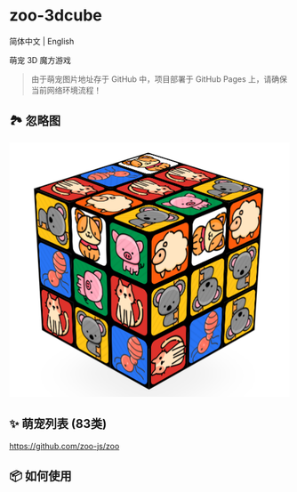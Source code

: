 # zoo-3dcube

简体中文 | English

萌宠 3D 魔方游戏

> 由于萌宠图片地址存于 GitHub 中，项目部署于 GitHub Pages 上，请确保当前网络环境流程！

## 🏞 忽略图
![](./cube.png)

## ✨ 萌宠列表 (83类)

https://github.com/zoo-js/zoo

## 📦 如何使用

### 
```

```
